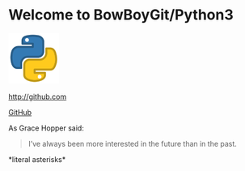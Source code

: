 # Welcome to BowBoyGit/Python3

<img src="images/pylogo.png" width=100>
<!-- ![](images/pylogo.png) -->


http://github.com 

[GitHub](http://github.com)








As Grace Hopper said:
> I’ve always been more interested
> in the future than in the past.

\*literal asterisks\*















